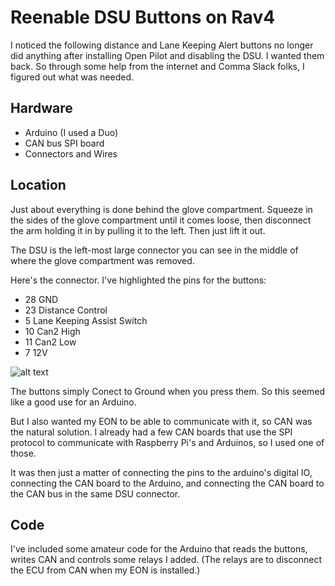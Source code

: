 # Reenable DSU Buttons on Rav4
I noticed the following distance and Lane Keeping Alert buttons no longer did anything after installing Open Pilot and disabling the DSU. I wanted them back. So through some help from the internet and Comma Slack folks, I figured out what was needed.

## Hardware
* Arduino (I used a Duo)
* CAN bus SPI board
* Connectors and Wires

## Location
Just about everything is done behind the glove compartment. Squeeze in the sides of the glove compartment until it comes loose, then disconnect the arm holding it in by pulling it to the left. Then just lift it out.

The DSU is the left-most large connector you can see in the middle of where the glove compartment was removed.

Here's the connector. I've highlighted the pins for the buttons:
* 28 GND
* 23 Distance Control
*  5 Lane Keeping Assist Switch
* 10 Can2 High
* 11 Can2 Low
*  7 12V

![alt text](https://github.com/joeljacobs/DSUButtons/blob/master/Images/DSU_Connector.png "DSU Connector")

The buttons simply Conect to Ground when you press them. So this seemed like a good use for an Arduino.

But I also wanted my EON to be able to communicate with it, so CAN was the natural solution.
I already had a few CAN boards that use the SPI protocol to communicate with Raspberry Pi's and Arduinos, so I used one of those.

It was then just a matter of connecting the pins to the arduino's digital IO, connecting the CAN board to the Arduino, and connecting the CAN board to the CAN bus in the same DSU connector. 

## Code
I've included some amateur code for the Arduino that reads the buttons, writes CAN and controls some relays I added. (The relays are to disconnect the ECU from CAN when my EON is installed.)
